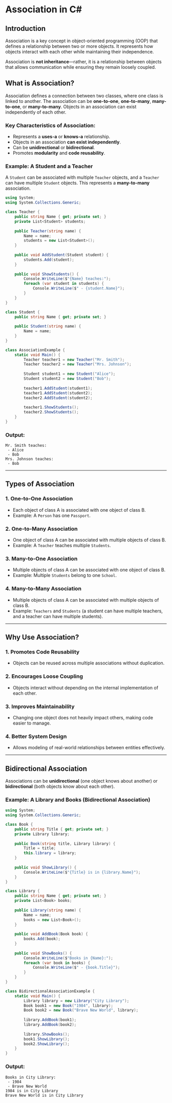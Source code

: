 # Association in C#

## Introduction

Association is a key concept in object-oriented programming (OOP) that defines a relationship between two or more objects. It represents how objects interact with each other while maintaining their independence.

Association is **not inheritance**—rather, it is a relationship between objects that allows communication while ensuring they remain loosely coupled.

## What is Association?

Association defines a connection between two classes, where one class is linked to another. The association can be **one-to-one**, **one-to-many**, **many-to-one**, or **many-to-many**. Objects in an association can exist independently of each other.

### Key Characteristics of Association:
- Represents a **uses-a** or **knows-a** relationship.
- Objects in an association **can exist independently**.
- Can be **unidirectional** or **bidirectional**.
- Promotes **modularity** and **code reusability**.

### Example: A Student and a Teacher

A `Student` can be associated with multiple `Teacher` objects, and a `Teacher` can have multiple `Student` objects. This represents a **many-to-many** association.

```csharp
using System;
using System.Collections.Generic;

class Teacher {
    public string Name { get; private set; }
    private List<Student> students;
    
    public Teacher(string name) {
        Name = name;
        students = new List<Student>();
    }
    
    public void AddStudent(Student student) {
        students.Add(student);
    }
    
    public void ShowStudents() {
        Console.WriteLine($"{Name} teaches:");
        foreach (var student in students) {
            Console.WriteLine($" - {student.Name}");
        }
    }
}

class Student {
    public string Name { get; private set; }
    
    public Student(string name) {
        Name = name;
    }
}

class AssociationExample {
    static void Main() {
        Teacher teacher1 = new Teacher("Mr. Smith");
        Teacher teacher2 = new Teacher("Mrs. Johnson");
        
        Student student1 = new Student("Alice");
        Student student2 = new Student("Bob");
        
        teacher1.AddStudent(student1);
        teacher1.AddStudent(student2);
        teacher2.AddStudent(student2);
        
        teacher1.ShowStudents();
        teacher2.ShowStudents();
    }
}
```

### Output:
```
Mr. Smith teaches:
 - Alice
 - Bob
Mrs. Johnson teaches:
 - Bob
```

---

## Types of Association

### 1. **One-to-One Association**
   - Each object of class A is associated with one object of class B.
   - Example: A `Person` has one `Passport`.

### 2. **One-to-Many Association**
   - One object of class A can be associated with multiple objects of class B.
   - Example: A `Teacher` teaches multiple `Students`.

### 3. **Many-to-One Association**
   - Multiple objects of class A can be associated with one object of class B.
   - Example: Multiple `Students` belong to one `School`.

### 4. **Many-to-Many Association**
   - Multiple objects of class A can be associated with multiple objects of class B.
   - Example: `Teachers` and `Students` (a student can have multiple teachers, and a teacher can have multiple students).

---

## Why Use Association?

### 1. **Promotes Code Reusability**
   - Objects can be reused across multiple associations without duplication.

### 2. **Encourages Loose Coupling**
   - Objects interact without depending on the internal implementation of each other.

### 3. **Improves Maintainability**
   - Changing one object does not heavily impact others, making code easier to manage.

### 4. **Better System Design**
   - Allows modeling of real-world relationships between entities effectively.

---

## Bidirectional Association

Associations can be **unidirectional** (one object knows about another) or **bidirectional** (both objects know about each other).

### Example: A Library and Books (Bidirectional Association)

```csharp
using System;
using System.Collections.Generic;

class Book {
    public string Title { get; private set; }
    private Library library;
    
    public Book(string title, Library library) {
        Title = title;
        this.library = library;
    }
    
    public void ShowLibrary() {
        Console.WriteLine($"{Title} is in {library.Name}");
    }
}

class Library {
    public string Name { get; private set; }
    private List<Book> books;
    
    public Library(string name) {
        Name = name;
        books = new List<Book>();
    }
    
    public void AddBook(Book book) {
        books.Add(book);
    }
    
    public void ShowBooks() {
        Console.WriteLine($"Books in {Name}:");
        foreach (var book in books) {
            Console.WriteLine($" - {book.Title}");
        }
    }
}

class BidirectionalAssociationExample {
    static void Main() {
        Library library = new Library("City Library");
        Book book1 = new Book("1984", library);
        Book book2 = new Book("Brave New World", library);
        
        library.AddBook(book1);
        library.AddBook(book2);
        
        library.ShowBooks();
        book1.ShowLibrary();
        book2.ShowLibrary();
    }
}
```

### Output:
```
Books in City Library:
 - 1984
 - Brave New World
1984 is in City Library
Brave New World is in City Library
```